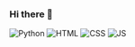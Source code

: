 ### Hi there 👋


<img alt="Python" src ="https://img.shields.io/badge/Python-3776AB.svg?&style=for-the-badge&logo=Python&logoColor=White"/>

<img alt="HTML" src ="https://img.shields.io/badge/HTML5-E34F26.svg?&style=for-the-badge&logo=HTML&logoColor=White"/>
<img alt="CSS" src ="https://img.shields.io/badge/CSS3-1572B6.svg?&style=for-the-badge&logo=CSS&logoColor=White"/>
<img alt="JS" src ="https://img.shields.io/badge/JSS-F7DF1E.svg?&style=for-the-badge&logo=JSS&logoColor=White"/>

<!--
**SweetySnail/SweetySnail** is a ✨ _special_ ✨ repository because its `README.md` (this file) appears on your GitHub profile.

Here are some ideas to get you started:

- 🔭 I’m currently working on ...
- 🌱 I’m currently learning ...
- 👯 I’m looking to collaborate on ...
- 🤔 I’m looking for help with ...
- 💬 Ask me about ...
- 📫 How to reach me: ...
- 😄 Pronouns: ...
- ⚡ Fun fact: ...
-->
